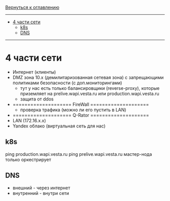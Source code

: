 [Вернуться к оглавлению](https://github.com/engine-it-in/different-level-task/blob/main/README.md)
***
* [4 части сети](#4-части-сети)
  * [k8s](#k8s)
  * [DNS](#dns)
***

# 4 части сети

- Интернет (клиенты)
- DMZ зона 10.x (демилитаризованная сетевая зона) с запрещающими политиками безопасности (с доп.мониторингами)
    - тут у нас есть только балансировщики (reverse-proxy), которые приземляет на prelive.wapi.vesta.ru или
      production.wapi.vesta.ru
    - защита от ddos
- ==================== FireWall ====================
    - проверка трафика (можно ли его пустить в LAN)
- ==================== Q-Rator ====================
- LAN (172.16.x.x)
- Yandex облако (виртуальная сеть для нас)

## k8s
ping production.wapi.vesta.ru
ping prelive.wapi.vesta.ru
мастер-нода только оркестрирует

## DNS

- внешний - через интернет
- внутренний - внутри сети